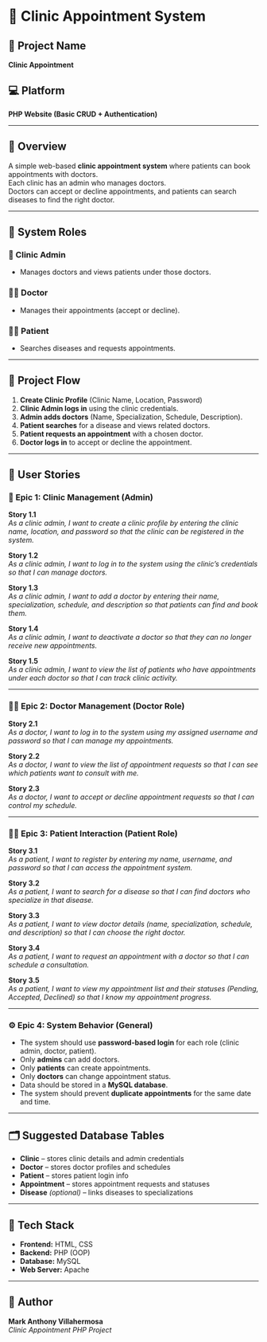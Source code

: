 # 🏥 Clinic Appointment System  

## 📌 Project Name  
**Clinic Appointment**

## 💻 Platform  
**PHP Website (Basic CRUD + Authentication)**  

---

## 📖 Overview  
A simple web-based **clinic appointment system** where patients can book appointments with doctors.  
Each clinic has an admin who manages doctors.  
Doctors can accept or decline appointments, and patients can search diseases to find the right doctor.

---

## 👥 System Roles  

### 🏢 Clinic Admin  
- Manages doctors and views patients under those doctors.  

### 👨‍⚕️ Doctor  
- Manages their appointments (accept or decline).  

### 🧑‍💻 Patient  
- Searches diseases and requests appointments.  

---

## 🔄 Project Flow  

1. **Create Clinic Profile** (Clinic Name, Location, Password)  
2. **Clinic Admin logs in** using the clinic credentials.  
3. **Admin adds doctors** (Name, Specialization, Schedule, Description).  
4. **Patient searches** for a disease and views related doctors.  
5. **Patient requests an appointment** with a chosen doctor.  
6. **Doctor logs in** to accept or decline the appointment.  

---

## 🧩 User Stories  

### 🏢 Epic 1: Clinic Management (Admin)  

**Story 1.1**  
_As a clinic admin, I want to create a clinic profile by entering the clinic name, location, and password so that the clinic can be registered in the system._  

**Story 1.2**  
_As a clinic admin, I want to log in to the system using the clinic’s credentials so that I can manage doctors._  

**Story 1.3**  
_As a clinic admin, I want to add a doctor by entering their name, specialization, schedule, and description so that patients can find and book them._  

**Story 1.4**  
_As a clinic admin, I want to deactivate a doctor so that they can no longer receive new appointments._  

**Story 1.5**  
_As a clinic admin, I want to view the list of patients who have appointments under each doctor so that I can track clinic activity._  

---

### 👨‍⚕️ Epic 2: Doctor Management (Doctor Role)  

**Story 2.1**  
_As a doctor, I want to log in to the system using my assigned username and password so that I can manage my appointments._  

**Story 2.2**  
_As a doctor, I want to view the list of appointment requests so that I can see which patients want to consult with me._  

**Story 2.3**  
_As a doctor, I want to accept or decline appointment requests so that I can control my schedule._  

---

### 🧑‍💻 Epic 3: Patient Interaction (Patient Role)  

**Story 3.1**  
_As a patient, I want to register by entering my name, username, and password so that I can access the appointment system._  

**Story 3.2**  
_As a patient, I want to search for a disease so that I can find doctors who specialize in that disease._  

**Story 3.3**  
_As a patient, I want to view doctor details (name, specialization, schedule, and description) so that I can choose the right doctor._  

**Story 3.4**  
_As a patient, I want to request an appointment with a doctor so that I can schedule a consultation._  

**Story 3.5**  
_As a patient, I want to view my appointment list and their statuses (Pending, Accepted, Declined) so that I know my appointment progress._  

---

### ⚙️ Epic 4: System Behavior (General)  

- The system should use **password-based login** for each role (clinic admin, doctor, patient).  
- Only **admins** can add doctors.  
- Only **patients** can create appointments.  
- Only **doctors** can change appointment status.  
- Data should be stored in a **MySQL database**.  
- The system should prevent **duplicate appointments** for the same date and time.  

---

## 🗂️ Suggested Database Tables  
- **Clinic** – stores clinic details and admin credentials  
- **Doctor** – stores doctor profiles and schedules  
- **Patient** – stores patient login info  
- **Appointment** – stores appointment requests and statuses  
- **Disease** *(optional)* – links diseases to specializations  

---

## 🧠 Tech Stack  
- **Frontend:** HTML, CSS
- **Backend:** PHP (OOP)  
- **Database:** MySQL  
- **Web Server:** Apache

---

## 🧾 Author  
**Mark Anthony Villahermosa**  
_Clinic Appointment PHP Project_  

